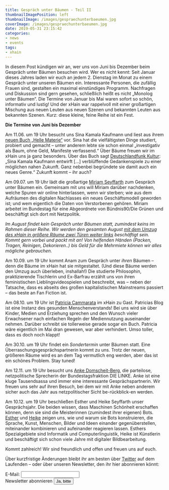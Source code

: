 ```yaml
---
title: Gespräch unter Bäumen - Teil II
thumbnailImagePosition: left
thumbnailImage: /images/gespraechunterbaeumen.jpg
coverImage: /images/gespraechunterbaeumen.jpg
date: 2019-05-31 23:15:42
categories:
- news
- events
tags:
- xhain
---
```


In diesem Post kündigen wir an, wer uns von Juni bis Dezember beim Gespräch unter Bäumen besuchen wird. Wer es nicht kennt: Seit Januar dieses Jahres laden wir euch an jedem 2. Dienstag im Monat zu einem Gespräch unter unseren Bäumen ein. Interessante Personen, die zufällig Frauen sind, gestalten ein maximal einstündiges Programm. Nachfragen und Diskussion sind gern gesehen, schließlich heißt es nicht „Monolog unter Bäumen“. Die Termine von Januar bis Mai waren sofort so schön, informativ und lustig! Und der xHain war rappelvoll mit einer großartigen Mischung aus neuen Leuten aus neuen Szenen und bekannten Leuten aus bekannten Szenen. Kurz: diese kleine, feine Reihe ist ein Fest. 

**Die Termine von Juni bis Dezember**

Am 11.06. um 19 Uhr besucht uns Sina Kamala Kaufmann und liest aus ihrem [neuen Buch „Helle Materie“](https://www.mikrotext.de/book/sina-kamala-kaufmann-helle-materie-nahphantastische-erzaehlungen/) vor. Sina hat die vielfältigsten Dinge studiert, probiert und gemacht – unter anderem  lebte sie schon einmal „investigativ als Baum, ohne Geld, Manifeste verfassend.“  Über Bäume freuen wir im xHain uns ja ganz besonders. Über das Buch sagt [Deutschlandfunk Kultur](https://www.deutschlandfunkkultur.de/literarische-visionen-einer-nahen-zukunft-wenn-reiche-sich.2156.de.html?dram:article_id=439498): „Sina Kamala Kaufmann entwirft […] verblüffende Gedankenspiele zu einer möglichen nahen Zukunft. Ganz nebenbei begründete sie damit auch ein neues Genre.“ Zukunft kommt – ihr auch?

Am 09.07. um 19 Uhr lädt die großartige [Miriam Seyffarth](https://twitter.com/_noujoum) zum Gespräch unter Bäumen ein. Gemeinsam mit uns will Miriam darüber nachdenken, welche Spuren wir online hinterlassen, wenn wir sterben; wie aus dem Aufräumen des digitalen Nachlasses ein neues Geschäftsmodell geworden ist; und wem eigentlich die Daten von Verstorbenen gehören. Miriam arbeitet im Bundestag für eine Abgeordnete von Bündnis90/Die Grünen und beschäftigt sich dort mit Netzpolitik. 

*Im August findet kein Gespräch unter Bäumen statt, zumindest keins im Rahmen dieser Reihe. Wir werden den gesamten August [mit dem Umzug des xHain in größere Räume zwei Türen weiter links](https://x-hain.de/de/2019/05/der-xhain-macht-zu.-es-lebe-der-xhain./) beschäftigt sein. Kommt gern vorbei und packt mit an! Von helfenden Händen (Packen, Tragen, Reinigen, Dekorieren..) bis Geld für die Mehrmiete können wir alles mögliche gebrauchen.* 

Am 10.09. um 19 Uhr kommt Anam zum Gespräch unter *ihren* Bäumen – denn die Bäume im xHain hat sie mitgestaltet. (Und diese Bäume werden den Umzug auch überleben, inshallah!) Die studierte Philosophin, praktizierende Tischlerin und Ex-Barfrau erzählt uns von ihren feministischen Lieblingsvideospielen und beschreibt, was – neben der Tatsache, dass es abseits des großen kapitalistischen Mainstreams passiert – das beste an Fan Fiction ist.

Am 08.10. um 19 Uhr ist [Patricia Cammarata](https://dasnuf.de/) im xHain zu Gast. Patricias Blog ist eine Instanz des gesunden Menschenverstands! Bei uns wird sie über Kinder, Medien und Erziehung sprechen und den Wunsch vieler Erwachsener nach einfachen Regeln der Mediennutzung auseinander nehmen. Darüber schreibt sie tollerweise gerade sogar ein Buch. Patricia wäre eigentlich im Mai dran gewesen, war aber verhindert. Umso toller, dass es doch noch klappt!

Am 30.10. um 19 Uhr findet ein *Sondertermin* unter Bäumen statt. Eine Überraschungsgesprächspartnerin kommt zu uns. Trotz der neuen, größeren Räume wird es an dem Tag vermutlich eng werden, aber das ist ein schönes Problem. Stay tuned!

Am 12.11. um 19 Uhr besucht uns [Anke Domscheit-Berg](https://mdb.anke.domscheit-berg.de/), die parteilose, netzpolitische Sprecherin der Bundestagsfraktion DIE LINKE. Anke ist eine kluge Tausendsassa und immer eine interessante Gesprächspartnerin. Wir freuen uns sehr auf ihren Besuch, bei dem wir mit Anke neben anderem sicher auch das Jahr aus netzpolitischer Sicht be-rückblick-en werden.

Am 10.12. um 19 Uhr beschließen Esther und Heike Seyffarth unser Gesprächsjahr. Die beiden wissen, dass Maschinen Schönheit erschaffen können, denn sie sind die Meisterinnen (zumindest ihrer eigenen) Bots. [Esther](https://user.phil.hhu.de/~seyffarth/interests.html) und [Heike](https://phototio.com/) zeigen uns, wie und warum sie Bots konstruieren, die Sprache, Kunst, Menschen, Bilder und Ideen einander gegenüberstellen, miteinander kombinieren und aufeinander reagieren lassen. Esthers Spezialgebiete sind Informatik und Computerlinguistik, Heike ist Künstlerin und beschäftigt sich schon viele Jahre mit digitaler Bildbearbeitung. 

Kommt zahlreich! Wir sind freundlich und offen und freuen uns auf euch.

Über kurzfristige Änderungen bleibt ihr am besten über [Twitter](https://twitter.com/xHain_hackspace) auf dem Laufenden – oder über unseren Newsletter, den ihr hier abonnieren könnt: 

<form action="https://formspree.io/xhain_hack_makespace@posteo.de"
      method="POST">
    <label for="email">E-Mail:
    	<input type="email" name="_replyto" title="E-Mail" required>
    </label><br>
    <label>Newsletter abonnieren
    	<input type="submit" value="Ja, bitte">
	</label><br>
</form>
